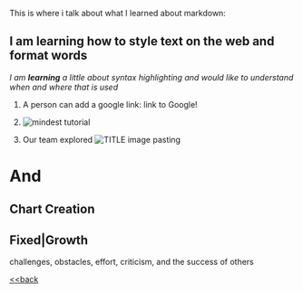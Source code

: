 This is where i talk about what I learned about markdown:
## I am learning how to style text on the web and format words

*I am **learning** a little about syntax highlighting and would like to understand when and where that is used*

1. A person can add a google link: link to Google!


1. ![mindest tutorial](https://www.aconsciousrethink.com/wp-content/uploads/2018/03/growth-mindset-702x336.jpg)
  
1. Our team explored
  ![TITLE](URL) image pasting
  
  # And #
  ## Chart Creation 
  
  Fixed|Growth
  ----
  challenges,
  obstacles, 
  effort,
  criticism, and the
  success of others
  
  [<<back](readme.md)
  
  
